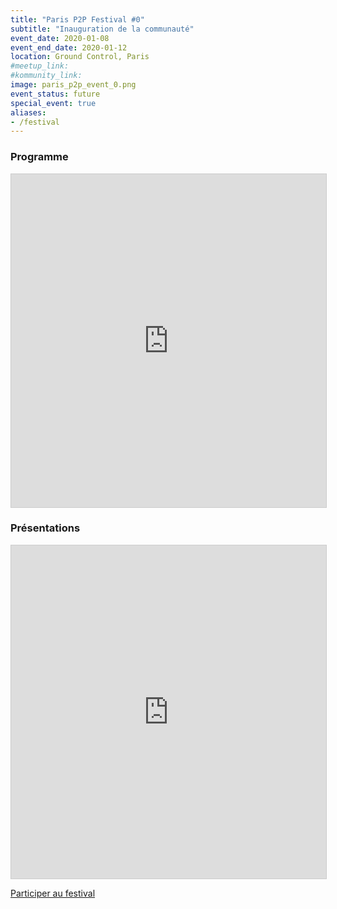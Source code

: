 ```yaml
---
title: "Paris P2P Festival #0"
subtitle: "Inauguration de la communauté"
event_date: 2020-01-08
event_end_date: 2020-01-12
location: Ground Control, Paris
#meetup_link:
#kommunity_link:
image: paris_p2p_event_0.png
event_status: future
special_event: true
aliases:
- /festival
---
```


### <i class="far fa-presentation"></i>Programme

<iframe src="https://calendar.google.com/calendar/embed?src=berty.tech_e5kpnvv1kip1ae69s5295dn5k8%40group.calendar.google.com&ctz=Europe%2FParis&dates=20200108/20200112&mode=week" frameborder="0" width="100%" height="533" style="background: transparent; border: 1px solid #ccc;"></iframe>

### <i class="far fa-presentation"></i>Présentations

<iframe class="airtable-embed" src="https://airtable.com/embed/shr3szZ0ouyvZcPw8?backgroundColor=purple" frameborder="0" onmousewheel="" width="100%" height="533" style="background: transparent; border: 1px solid #ccc;"></iframe>

[Participer au festival](https://crpt.fyi/join-paris-p2p-festival-form)
